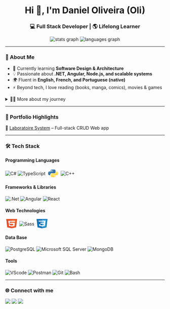 <h1 align="center">Hi 👋, I'm Daniel Oliveira (Oli)</h1>
<h3 align="center">💻 Full Stack Developer | 🌎 Lifelong Learner</h3>

<div align="center">
  <img src="https://github-readme-stats.vercel.app/api?username=theDevOli&show_icons=true&theme=dracula&count_private=true&hide_border=false" height="150" alt="stats graph" />
  <img src="https://github-readme-stats.vercel.app/api/top-langs?username=theDevOli&layout=compact&theme=dracula&hide_border=false" height="150" alt="languages graph" />
</div>

---

### 🚀 About Me
- 🌱 Currently learning **Software Design & Architecture**  
- 💡 Passionate about **.NET, Angular, Node.js, and scalable systems**  
- 🌍 Fluent in **English, French, and Portuguese (native)**  
- ⚡ Beyond tech, I love reading (books, manga, comics), movies & games  

<details>
  <summary>👨‍💻 More about my journey</summary>
  I'm 31, originally from Brazil 🇧🇷, and working as a <strong>Full Stack Developer</strong>.  
  My background blends <strong>chemistry</strong> and <strong>software engineering</strong>, giving me a unique perspective on <strong>problem-solving and analytical thinking</strong>.  
  I'm always eager to learn, collaborate, and take on new challenges.  
</details>

---

### 📂 Portfolio Highlights
 🔹 [Laboratoire System](https://github.com/theDevOli/laboratoire) – Full-stack CRUD  Web app  

---

### 🛠️ Tech Stack
  <!-- Skills: Programming Languages -->
  <div style="flex-basis: 48%;">
    <h4>Programming Languages</h4>
    <img align="center" alt="C#" height="30" width="40" src="https://cdn.jsdelivr.net/gh/devicons/devicon@latest/icons/csharp/csharp-plain.svg" />
    <img align="center" alt="TypeScript" height="30" width="40" src="https://cdn.jsdelivr.net/gh/devicons/devicon@latest/icons/typescript/typescript-plain.svg" />
    <img align="center" alt="Python" height="30" width="40" src="https://raw.githubusercontent.com/devicons/devicon/master/icons/python/python-original.svg">
    <img align="center" alt="C++" height="30" width="40"  src="https://cdn.jsdelivr.net/gh/devicons/devicon@latest/icons/cplusplus/cplusplus-plain.svg" />
  </div>

  <!-- Skills: Frameworks & Libraries -->
  <div style="flex-basis: 48%;">
    <h4>Frameworks & Libraries</h4>
    <img align="center" alt=".Net" height="30" width="40" src="https://cdn.jsdelivr.net/gh/devicons/devicon@latest/icons/dot-net/dot-net-original.svg" />
    <img align="center" alt="Angular" height="30" width="40" src="https://cdn.jsdelivr.net/gh/devicons/devicon@latest/icons/angular/angular-original.svg" /> 
    <img align="center" alt="React" height="30" width="40" src="https://cdn.jsdelivr.net/gh/devicons/devicon@latest/icons/react/react-original.svg" /> 
  </div>

  <!-- Skills: Web Technologies -->
  <div style="flex-basis: 48%;">
    <h4>Web Technologies</h4>
    <img align="center" alt="HTML" height="30" width="40" src="https://raw.githubusercontent.com/devicons/devicon/master/icons/html5/html5-original.svg">
    <img align="center" alt="Sass" height="30" width="40" src="https://cdn.jsdelivr.net/gh/devicons/devicon@latest/icons/sass/sass-original.svg" /> 
    <img align="center" alt="CSS" height="30" width="40" src="https://raw.githubusercontent.com/devicons/devicon/master/icons/css3/css3-original.svg">
  </div>
  
  <!-- Skills: Data Base -->
  <div style="flex-basis: 48%;">
    <h4>Data Base</h4>
    <img align="center" alt="PostgreSQL" height="30" width="40" src="https://cdn.jsdelivr.net/gh/devicons/devicon@latest/icons/postgresql/postgresql-plain.svg" />
    <img align="center" alt="Microsoft SQL Server" height="30" width="40" src="https://cdn.jsdelivr.net/gh/devicons/devicon@latest/icons/microsoftsqlserver/microsoftsqlserver-original.svg" />
    <img align="center" alt="MongoDB" height="30" width="40" src="https://cdn.jsdelivr.net/gh/devicons/devicon@latest/icons/mongodb/mongodb-original.svg" />
  </div>
  <!-- Skills: Tools -->
  <div style="flex-basis: 48%;">
    <h4>Tools</h4>
    <img align="center" alt="VScode" height="30" width="40" src="https://cdn.jsdelivr.net/gh/devicons/devicon/icons/vscode/vscode-original.svg">
    <img align="center" alt="Postman" height="30" width="40" src="https://cdn.jsdelivr.net/gh/devicons/devicon@latest/icons/postman/postman-plain.svg" />  
    <img align="center" alt="Git" height="30" width="40" src="https://cdn.jsdelivr.net/gh/devicons/devicon/icons/git/git-original.svg">
    <img align="center" alt="Bash" height="30" width="40" src="https://cdn.jsdelivr.net/gh/devicons/devicon/icons/bash/bash-original.svg">
  </div>
   

---

### 🌐 Connect with me
<a href="mailto:oli.daniel.dev@gmail.com"><img src="https://img.shields.io/badge/Gmail-D14836?style=for-the-badge&logo=gmail&logoColor=white"/></a>
<a href="https://www.linkedin.com/in/daniel-muniz-154740227/"><img src="https://img.shields.io/badge/LinkedIn-0077B5?style=for-the-badge&logo=linkedin&logoColor=white"/></a>
<a href="https://discordapp.com/users/1060539223595302912"><img src="https://img.shields.io/badge/Discord-7289DA?style=for-the-badge&logo=discord&logoColor=white"/></a>
